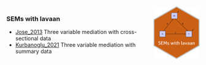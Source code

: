 

<img src='logo/hex.svg' align="right" height="139" />

### SEMs with lavaan

- [Jose_2013](https://github.com/smusp/SEMs_with_lavaan/tree/main/Jose_2013)
  Three variable mediation with cross-sectional data
- [Kurbanoglu_2021](https://github.com/smusp/SEMs_with_lavaan/tree/main/Kurbanoglu_2021)
  Three variable mediation with summary data
